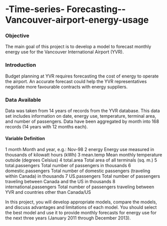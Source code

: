 # -Time-series- Forecasting--Vancouver-airport-energy-usage

### Objective
The main goal of this project is to develop a model to forecast monthly energy use for the Vancouver International Airport (YVR).
 
### Introduction
Budget planning at YVR requires forecasting the cost of energy to operate the airport. An accurate forecast could help the YVR representatives negotiate more favourable contracts with energy suppliers.
 
### Data Available
Data was taken from 14 years of records from the YVR database. This data set includes information on date, energy use, temperature, terminal area, and number of passengers. Data have been aggregated by month into 168 records (14 years with 12 months each).
 
#### Variable	Definition
1	month	Month and year, e.g.: Nov-98
2	energy	Energy use measured in thousands of kilowatt hours (kWh)
3	mean.temp	Mean monthly temperature outside (degrees Celsius)
4	total.area	Total area of all terminals (sq. m.)
5	total.passengers	Total number of passengers in thousands
6	domestic.passengers	Total number of domestic passengers (traveling within Canada) in thousands
7	US.passengers	Total number of passengers traveling between Canada and the US in thousands
8	international.passengers	Total number of passengers traveling between YVR and countries other than Canada/US
 
In this project, you will develop appropriate models, compare the models, and discuss advantages and limitations of each model. You should select the best model and use it to provide monthly forecasts for energy use for the next three years (January 2011 through December 2013).
 


